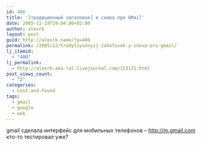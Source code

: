 ```yaml
---
id: 486
title: '[традиционный заголовок] и снова про GMail'
date: 2005-12-19T19:04:00+02:00
author: alexrb
layout: post
guid: http://alexrb.name/?p=486
permalink: /2005/12/tradytsyonnyij-zaholovok-y-snova-pro-gmail/
lj_itemid:
  - "480"
lj_permalink:
  - http://alexrb-aka-ral.livejournal.com/123131.html
post_views_count:
  - "2"
categories:
  - Lost-and-found
tags:
  - gmail
  - google
  - web
---
```

gmail сделала интерфейс для мобильных телефонов &#8211; http://m.gmail.com  
кто-то тестировал уже?